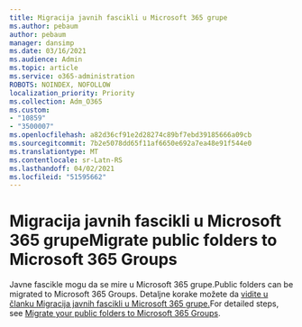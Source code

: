 ```yaml
---
title: Migracija javnih fascikli u Microsoft 365 grupe
ms.author: pebaum
author: pebaum
manager: dansimp
ms.date: 03/16/2021
ms.audience: Admin
ms.topic: article
ms.service: o365-administration
ROBOTS: NOINDEX, NOFOLLOW
localization_priority: Priority
ms.collection: Adm_O365
ms.custom:
- "10859"
- "3500007"
ms.openlocfilehash: a82d36cf91e2d28274c89bf7ebd39185666a09cb
ms.sourcegitcommit: 7b2e5078dd65f11af6650e692a7ea48e91f544e0
ms.translationtype: MT
ms.contentlocale: sr-Latn-RS
ms.lasthandoff: 04/02/2021
ms.locfileid: "51595662"
---
```

# <a name="migrate-public-folders-to-microsoft-365-groups"></a><span data-ttu-id="8aebb-102">Migracija javnih fascikli u Microsoft 365 grupe</span><span class="sxs-lookup"><span data-stu-id="8aebb-102">Migrate public folders to Microsoft 365 Groups</span></span>

<span data-ttu-id="8aebb-103">Javne fascikle mogu da se mire u Microsoft 365 grupe.</span><span class="sxs-lookup"><span data-stu-id="8aebb-103">Public folders can be migrated to Microsoft 365 Groups.</span></span> <span data-ttu-id="8aebb-104">Detaljne korake možete da [vidite u članku Migracija javnih fascikli u Microsoft 365 grupe.](https://aka.ms/PFToM365Group)</span><span class="sxs-lookup"><span data-stu-id="8aebb-104">For detailed steps, see [Migrate your public folders to Microsoft 365 Groups](https://aka.ms/PFToM365Group).</span></span>